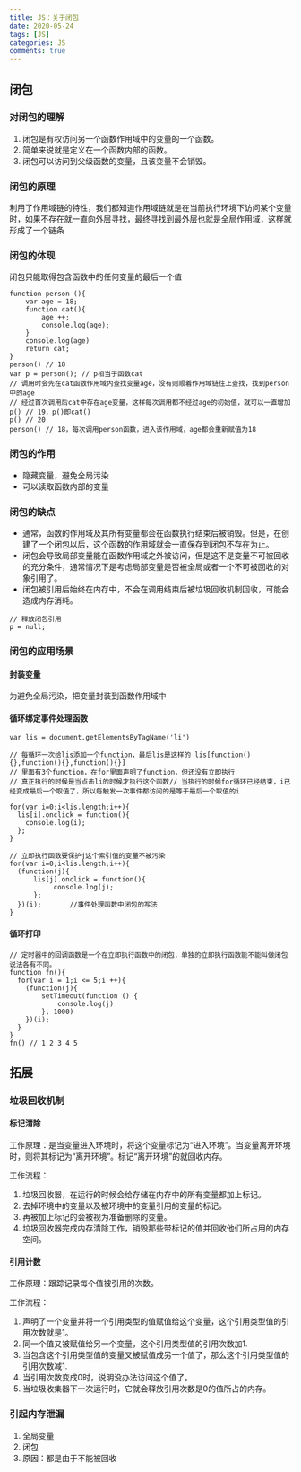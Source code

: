 ```yaml
---
title: JS：关于闭包
date: 2020-05-24
tags: [JS]
categories: JS
comments: true
---
```



## 闭包
### 对闭包的理解
1. 闭包是有权访问另一个函数作用域中的变量的一个函数。
2. 简单来说就是定义在一个函数内部的函数。
3. 闭包可以访问到父级函数的变量，且该变量不会销毁。

### 闭包的原理
利用了作用域链的特性，我们都知道作用域链就是在当前执行环境下访问某个变量时，如果不存在就一直向外层寻找，最终寻找到最外层也就是全局作用域，这样就形成了一个链条

### 闭包的体现
闭包只能取得包含函数中的任何变量的最后一个值
```
function person (){
    var age = 18;
    function cat(){
        age ++;
        console.log(age);
    }
    console.log(age)
    return cat;
}
person() // 18
var p = person(); // p相当于函数cat
// 调用时会先在cat函数作用域内查找变量age，没有则顺着作用域链往上查找，找到person中的age
// 经过首次调用后cat中存在age变量，这样每次调用都不经过age的初始值，就可以一直增加
p() // 19，p()即cat()
p() // 20
person() // 18，每次调用person函数，进入该作用域，age都会重新赋值为18
```

### 闭包的作用
- 隐藏变量，避免全局污染
- 可以读取函数内部的变量

### 闭包的缺点
- 通常，函数的作用域及其所有变量都会在函数执行结束后被销毁。但是，在创建了一个闭包以后，这个函数的作用域就会一直保存到闭包不存在为止。
- 闭包会导致局部变量能在函数作用域之外被访问，但是这不是变量不可被回收的充分条件，通常情况下是考虑局部变量是否被全局或者一个不可被回收的对象引用了。
- 闭包被引用后始终在内存中，不会在调用结束后被垃圾回收机制回收，可能会造成内存消耗。
```
// 释放闭包引用
p = null;
```
### 闭包的应用场景
#### 封装变量
为避免全局污染，把变量封装到函数作用域中

#### 循环绑定事件处理函数

```
var lis = document.getElementsByTagName('li')

// 每循环一次给lis添加一个function，最后lis是这样的 lis[function(){},function(){},function(){}]
// 里面有3个function，在for里面声明了function，但还没有立即执行
// 真正执行的时候是当点击li的时候才执行这个函数// 当执行的时候for循环已经结束，i已经变成最后一个取值了，所以每触发一次事件都访问的是等于最后一个取值的i

for(var i=0;i<lis.length;i++){
  lis[i].onclick = function(){
    console.log(i);
  };      
}

// 立即执行函数要保护j这个索引值的变量不被污染
for(var i=0;i<lis.length;i++){
  (function(j){
      lis[j].onclick = function(){
           console.log(j);
      };
  })(i);       //事件处理函数中闭包的写法
} 
```
#### 循环打印

```
// 定时器中的回调函数是一个在立即执行函数中的闭包，单独的立即执行函数能不能叫做闭包说法各有不同。
function fn(){
  for(var i = 1;i <= 5;i ++){
	(function(j){
		setTimeout(function () {
            console.log(j)
        }, 1000)
	})(i);
  }
}
fn() // 1 2 3 4 5
```

## 拓展
### 垃圾回收机制
#### 标记清除
工作原理：是当变量进入环境时，将这个变量标记为“进入环境”。当变量离开环境时，则将其标记为“离开环境”。标记“离开环境”的就回收内存。

工作流程：
1. 垃圾回收器，在运行的时候会给存储在内存中的所有变量都加上标记。
2. 去掉环境中的变量以及被环境中的变量引用的变量的标记。
3. 再被加上标记的会被视为准备删除的变量。
4. 垃圾回收器完成内存清除工作，销毁那些带标记的值并回收他们所占用的内存空间。

#### 引用计数
工作原理：跟踪记录每个值被引用的次数。

工作流程：
1. 声明了一个变量并将一个引用类型的值赋值给这个变量，这个引用类型值的引用次数就是1。
2. 同一个值又被赋值给另一个变量，这个引用类型值的引用次数加1.
3. 当包含这个引用类型值的变量又被赋值成另一个值了，那么这个引用类型值的引用次数减1.
4. 当引用次数变成0时，说明没办法访问这个值了。
5. 当垃圾收集器下一次运行时，它就会释放引用次数是0的值所占的内存。

### 引起内存泄漏
1. 全局变量
2. 闭包
3. 原因：都是由于不能被回收